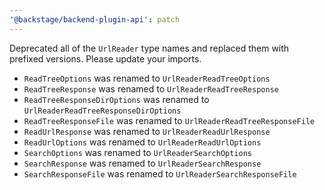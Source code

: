 ```yaml
---
'@backstage/backend-plugin-api': patch
---
```


Deprecated all of the `UrlReader` type names and replaced them with prefixed versions. Please update your imports.

- `ReadTreeOptions` was renamed to `UrlReaderReadTreeOptions`
- `ReadTreeResponse` was renamed to `UrlReaderReadTreeResponse`
- `ReadTreeResponseDirOptions` was renamed to `UrlReaderReadTreeResponseDirOptions`
- `ReadTreeResponseFile` was renamed to `UrlReaderReadTreeResponseFile`
- `ReadUrlResponse` was renamed to `UrlReaderReadUrlResponse`
- `ReadUrlOptions` was renamed to `UrlReaderReadUrlOptions`
- `SearchOptions` was renamed to `UrlReaderSearchOptions`
- `SearchResponse` was renamed to `UrlReaderSearchResponse`
- `SearchResponseFile` was renamed to `UrlReaderSearchResponseFile`
